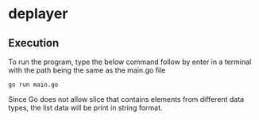 # deplayer


## Execution

To run the program, type the below command follow by enter in a terminal with the path being the same as the main.go file
```
go run main.go
```
Since Go does not allow slice that contains elements from different data types, the list data will be print in string format.
